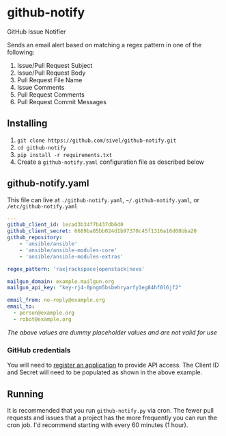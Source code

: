 # github-notify

GitHub Issue Notifier

Sends an email alert based on matching a regex pattern in one of the following:

1. Issue/Pull Request Subject
1. Issue/Pull Request Body
1. Pull Request File Name
1. Issue Comments
1. Pull Request Comments
1. Pull Request Commit Messages

## Installing

1. `git clone https://github.com/sivel/github-notify.git`
1. `cd github-notify`
1. `pip install -r requirements.txt`
1. Create a `github-notify.yaml` configuration file as described below

## github-notify.yaml

This file can live at `./github-notify.yaml`, `~/.github-notify.yaml`, or `/etc/github-notify.yaml`

```yaml
---
github_client_id: 1ecad3b34f7b437db6d0
github_client_secret: 6689ba85bb024d1b97370c45f1316a16d08bba20
github_repository:
    - 'ansible/ansible'
    - 'ansible/ansible-modules-core'
    - 'ansible/ansible-modules-extras'

regex_pattern: 'rax|rackspace|openstack|nova'

mailgun_domain: example.mailgun.org
mailgun_api_key: "key-rj4-0pngm5bsbehryarfy1eg84hf0l6jf2"

email_from: no-reply@example.org
email_to:
  - person@example.org
  - robot@example.org
```

*The above values are dummy placeholder values and are not valid for use*

### GitHub credentials

You will need to [register an application](https://github.com/settings/applications/new)
to provide API access.  The Client ID and Secret will need to be populated as
shown in the above example.

## Running

It is recommended that you run `github-notify.py` via cron. The fewer pull requests and
issues that a project has the more frequently you can run the cron job. I'd recommend
starting with every 60 minutes (1 hour).
